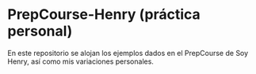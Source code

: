 # PrepCourse-Henry (práctica personal)
En este repositorio se alojan los ejemplos dados en el PrepCourse de Soy Henry, así como mis variaciones personales.

